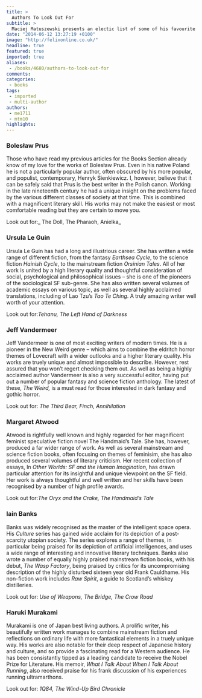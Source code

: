 ```yaml
---
title: >
  Authors To Look Out For
subtitle: >
  Maciej Matuszewski presents an electic list of some of his favourite authors for you to check out
date: "2014-06-12 13:27:19 +0100"
image: "http://felixonline.co.uk/"
headline: true
featured: true
imported: true
aliases:
 - /books/4680/authors-to-look-out-for
comments:
categories:
 - books
tags:
 - imported
 - multi-author
authors:
 - me1711
 - mtm10
highlights:
---
```


### Bolesław Prus

Those who have read my previous articles for the Books Section already know of my love for the works of Bolesław Prus. Even in his native Poland he is not a particularly popular author, often obscured by his more popular, and populist, contemporary, Henryk Sienkiewicz. I, however, believe that it can be safely said that Prus is the best writer in the Polish canon. Working in the late nineteenth century he had a unique insight on the problems faced by the various different classes of society at that time. This is combined with a magnificent literary skill. His works may not make the easiest or most comfortable reading but they are certain to move you.

Look out for:_ The Doll, The Pharaoh, Anielka_

### Ursula Le Guin

Ursula Le Guin has had a long and illustrious career. She has written a wide range of different fiction, from the fantasy _Earthsea Cycle_, to the science fiction _Hainish Cycle_, to the mainstream fiction _Orsinian Tales_. All of her work is united by a high literary quality and thoughtful consideration of social, psychological and philosophical issues – she is one of the pioneers of the sociological SF sub-genre. She has also written several volumes of academic essays on various topic, as well as several highly acclaimed translations, including of Lao Tzu’s _Tao Te Ching_. A truly amazing writer well worth of your attention.

Look out for:_Tehanu, The Left Hand of Darkness_

### Jeff Vandermeer

Jeff Vandermeer is one of most exciting writers of modern times. He is a pioneer in the New Weird genre – which aims to combine the eldritch horror themes of Lovecraft with a wider outlooks and a higher literary quality. His works are truely unique and almost impossible to describe. However, rest assured that you won’t regert checking them out. As well as being a highly acclaimed author Vandermeer is also a very successful editor, having put out a number of popular fantasy and science fiction anthology. The latest of these, _The Weird,_ is a must read for those interested in dark fantasy and gothic horror.

Look out for: _The Third Bear, Finch, Annihilation_

### Margaret Atwood

Atwood is rightfully well known and highly regarded for her magnificent feminist speculative fiction novel The Handmaid’s Tale. She has, however, produced a far wider range of work. As well as several mainstream and science fiction books, often focusing on themes of feminisim, she has also produced several volumes of literary criticism. Her recent collection of essays, In _Other Worlds: SF and the Human Imagination,_ has drawn particular attention for its insightful and unique viewpoint on the SF field. Her work is always thoughtful and well written and her skills have been recognised by a number of high profile awards.

Look out for:_The Oryx and the Crake, The Handmaid’s Tale_

### Iain Banks

Banks was widely recognised as the master of the intelligent space opera. His _Culture_ series has gained wide acclaim for its depiction of a post-scarcity utopian society. The series explores a range of themes, in particular being praised for its depiction of artificial intelligences, and uses a wide range of interesting and innovative literary techniques. Banks also wrote a number of equally highly praised mainstream fiction books, with his debut, _The Wasp Factory_, being praised by critics for its uncompromising description of the highly disturbed sixteen year old Frank Cauldhame. His non-fiction work includes _Raw Spirit_, a guide to Scotland’s whiskey distilleries.

Look out for: _Use of Weapons, The Bridge, The Crow Road_

### Haruki Murakami

Murakami is one of Japan best living authors. A prolific writer, his beautifully written work manages to combine mainstream fiction and reflections on ordinary life with more fantastical elements in a truely unique way. His works are also notable for their deep respect of Japanese history and culture, and so provide a fascinating read for a Western audience. He has been consistantly tipped as a leading candidate to receive the Nobel Prize for Literature. His memoir, _What I Talk About When I Talk About Running_, also received praise for his frank discussion of his experiences running ultramarthons.

Look out for: _1Q84, The Wind-Up Bird Chronicle_
